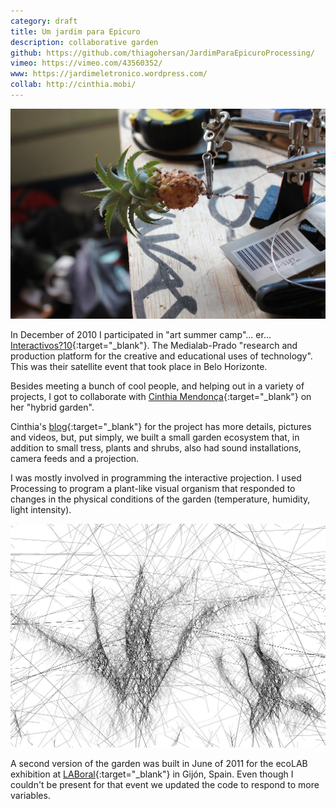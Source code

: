 ```yaml
---
category: draft
title: Um jardim para Epicuro
description: collaborative garden
github: https://github.com/thiagohersan/JardimParaEpicuroProcessing/
vimeo: https://vimeo.com/43560352/
www: https://jardimeletronico.wordpress.com/
collab: http://cinthia.mobi/
---
```

![](/assets/projects/um-jardim-para-epicuro/jardim0.jpg)

In December of 2010 I participated in "art summer camp"... er... [Interactivos?10](http://medialab-prado.es/interactivos){:target="_blank"}. The Medialab-Prado "research and production platform for the creative and educational uses of technology". This was their satellite event that took place in Belo Horizonte.

Besides meeting a bunch of cool people, and helping out in a variety of projects, I got to collaborate with [Cinthia Mendonça](http://cinthia.mobi/){:target="_blank"} on her "hybrid garden".

Cinthia's [blog](http://jardimeletronico.wordpress.com/){:target="_blank"} for the project has more details, pictures and videos, but, put simply, we built a small garden ecosystem that, in addition to small tress, plants and shrubs, also had sound installations, camera feeds and a projection.

I was mostly involved in programming the interactive projection. I used Processing to program a plant-like visual organism that responded to changes in the physical conditions of the garden (temperature, humidity, light intensity).

![](/assets/projects/um-jardim-para-epicuro/jardim1.jpg)

A second version of the garden was built in June of 2011 for the ecoLAB exhibition at [LABoral](http://www.laboralcentrodearte.org/en){:target="_blank"} in Gijón, Spain. Even though I couldn't be present for that event we updated the code to respond to more variables.
